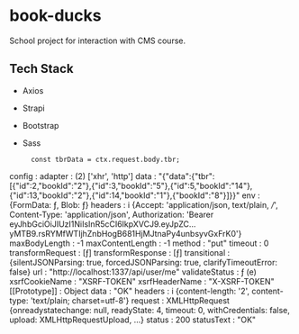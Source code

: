 # book-ducks

School project for interaction with CMS course.

## Tech Stack
* Axios
* Strapi
* Bootstrap
* Sass

        const tbrData = ctx.request.body.tbr;

config
: 
adapter
: 
(2) ['xhr', 'http']
data
: 
"{\"data\":{\"tbr\":[{\"id\":2,\"bookId\":\"2\"},{\"id\":3,\"bookId\":\"5\"},{\"id\":5,\"bookId\":\"14\"},{\"id\":13,\"bookId\":\"2\"},{\"id\":14,\"bookId\":\"1\"},{\"bookId\":\"8\"}]}}"
env
: 
{FormData: ƒ, Blob: ƒ}
headers
: 
i {Accept: 'application/json, text/plain, */*', Content-Type: 'application/json', Authorization: 'Bearer eyJhbGciOiJIUzI1NiIsInR5cCI6IkpXVCJ9.eyJpZC…yMTB9.rsRYMfWTIjhZnbHogB681HjMJtnaPy4unbsyvGxFrK0'}
maxBodyLength
: 
-1
maxContentLength
: 
-1
method
: 
"put"
timeout
: 
0
transformRequest
: 
[ƒ]
transformResponse
: 
[ƒ]
transitional
: 
{silentJSONParsing: true, forcedJSONParsing: true, clarifyTimeoutError: false}
url
: 
"http://localhost:1337/api/user/me"
validateStatus
: 
ƒ (e)
xsrfCookieName
: 
"XSRF-TOKEN"
xsrfHeaderName
: 
"X-XSRF-TOKEN"
[[Prototype]]
: 
Object
data
: 
"OK"
headers
: 
i {content-length: '2', content-type: 'text/plain; charset=utf-8'}
request
: 
XMLHttpRequest {onreadystatechange: null, readyState: 4, timeout: 0, withCredentials: false, upload: XMLHttpRequestUpload, …}
status
: 
200
statusText
: 
"OK"